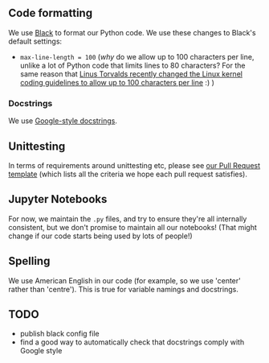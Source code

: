 ## Code formatting
We use [Black](https://black.readthedocs.io/en/stable/) to format our Python code.  We use these changes to Black's default settings:
- `max-line-length = 100` (_why_ do we allow up to 100 characters per line, unlike a lot of Python code that limits lines to 80 characters?  For the same reason that [Linus Torvalds recently changed the Linux kernel coding guidelines to allow up to 100 characters per line](https://linux.slashdot.org/story/20/05/31/211211/linus-torvalds-argues-against-80-column-line-length-coding-style-as-linux-kernel-deprecates-it) :) )

### Docstrings
We use [Google-style docstrings](https://google.github.io/styleguide/pyguide.html#s3.8-comments-and-docstrings).

## Unittesting
In terms of requirements around unittesting etc, please see [our Pull Request template](https://github.com/openclimatefix/.github/blob/master/PULL_REQUEST_TEMPLATE.md) (which lists all the criteria we hope each pull request satisfies).

## Jupyter Notebooks
For now, we maintain the `.py` files, and try to ensure they're all internally consistent, but we don't promise to maintain all our notebooks!  (That might change if our code starts being used by lots of people!)

## Spelling
We use American English in our code (for example, so we use 'center' rather than 'centre').  This is true for variable namings and docstrings.

## TODO
- publish black config file
- find a good way to automatically check that docstrings comply with Google style
